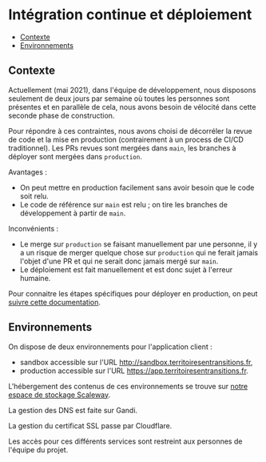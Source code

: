 # Intégration continue et déploiement

- [Contexte](#contexte)
- [Environnements](#environnements)

## Contexte

Actuellement (mai 2021), dans l'équipe de développement, nous disposons
seulement de deux jours par semaine où toutes les personnes sont présentes et en
parallèle de cela, nous avons besoin de vélocité dans cette seconde phase de
construction.

Pour répondre à ces contraintes, nous avons choisi de décorréler la revue de
code et la mise en production (contrairement à un process de CI/CD
traditionnel). Les PRs revues sont mergées dans `main`, les branches à déployer
sont mergées dans `production`.

Avantages :
  - On peut mettre en production facilement sans avoir besoin que le code soit
    relu.
  - Le code de référence sur `main` est relu ; on tire les branches de
    développement à partir de `main`.

Inconvénients :
  - Le merge sur `production` se faisant manuellement par une personne, il y a
    un risque de merger quelque chose sur `production` qui ne ferait jamais
    l'objet d'une PR et qui ne serait donc jamais mergé sur `main`.
  - Le déploiement est fait manuellement et est donc sujet à l'erreur humaine.

Pour connaitre les étapes spécifiques pour déployer en production, on peut
[suivre cette documentation](docs/workflows/déployer-en-production.md).

## Environnements

On dispose de deux environnements pour l'application client :
  - sandbox accessible sur l'URL http://sandbox.territoiresentransitions.fr,
  - production accessible sur l'URL https://app.territoiresentransitions.fr.

L'hébergement des contenus de ces environnements se trouve sur [notre espace de
stockage Scaleway](https://www.scaleway.com/en/docs/object-storage-feature/).

La gestion des DNS est faite sur Gandi.

La gestion du certificat SSL passe par Cloudflare.

Les accès pour ces différents services sont restreint aux personnes de
l'équipe du projet.
